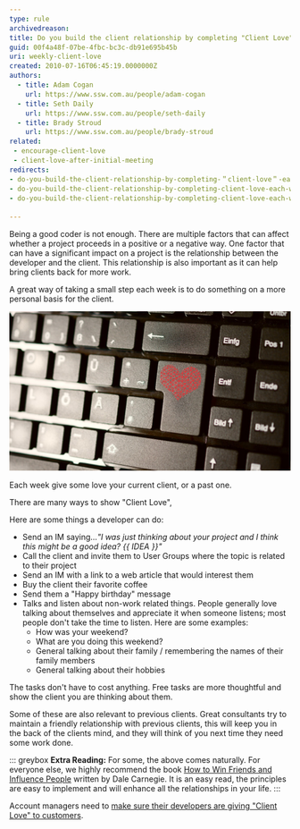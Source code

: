 ```yaml
---
type: rule
archivedreason: 
title: Do you build the client relationship by completing "Client Love" each week? (aka "Customer Love")
guid: 00f4a48f-07be-4fbc-bc3c-db91e695b45b
uri: weekly-client-love
created: 2010-07-16T06:45:19.0000000Z
authors:
  - title: Adam Cogan
    url: https://www.ssw.com.au/people/adam-cogan
  - title: Seth Daily
    url: https://www.ssw.com.au/people/seth-daily
  - title: Brady Stroud
    url: https://www.ssw.com.au/people/brady-stroud
related: 
 - encourage-client-love
 - client-love-after-initial-meeting
redirects:
- do-you-build-the-client-relationship-by-completing-＂client-love＂-each-week-(aka-customer-love)
- do-you-build-the-client-relationship-by-completing-client-love-each-week-(aka-customer-love)
- do-you-build-the-client-relationship-by-completing-client-love-each-week-aka-customer-love

---
```


Being a good coder is not enough. There are multiple factors that can affect whether a project proceeds in a positive or a negative way. One factor that can have a significant impact on a project is the relationship between the developer and the client. This relationship is also important as it can help bring clients back for more work.

<!--endintro-->

A great way of taking a small step each week is to do something on a more personal basis for the client.

![](Keyboard-Heart.jpg)

Each week give some love your current client, or a past one. 

There are many ways to show "Client Love", 


Here are some things a developer can do:

* Send an IM saying..._"I was just thinking about your project and I think this might be a good idea? {{ IDEA }}"_
* Call the client and invite them to User Groups where the topic is related to their project
* Send an IM with a link to a web article that would interest them
* Buy the client their favorite coffee
* Send them a "Happy birthday" message
* Talks and listen about non-work related things. People generally love talking about themselves and appreciate it when someone listens; most people don't take the time to listen. Here are some examples:
  * How was your weekend?
  * What are you doing this weekend?
  * General talking about their family / remembering the names of their family members
  * General talking about their hobbies

The tasks don't have to cost anything. Free tasks are more thoughtful and show the client you are thinking about them.

Some of these are also relevant to previous clients. Great consultants try to maintain a friendly relationship with previous clients, this will keep you in the back of the clients mind, and they will think of you next time they need some work done.

::: greybox
**Extra Reading:** For some, the above comes naturally. For everyone else, we highly recommend the book [How to Win Friends and Influence People](https://www.amazon.au/How-Win-Friends-Influence-People/dp/0671027034) written by Dale Carnegie. It is an easy read, the principles are easy to implement and will enhance all the relationships in your life.
:::

Account managers need to [make sure their developers are giving "Client Love" to customers](/weekly-client-love).

